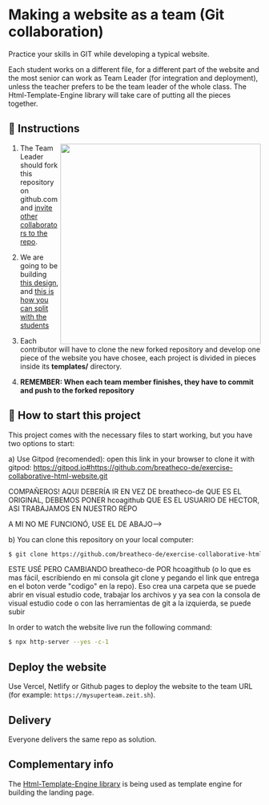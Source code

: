 # Making a website as a team (Git collaboration)

Practice your skills in GIT while developing a typical website.

Each student works on a different file, for a different part of the website and the most senior can work as Team Leader (for integration and deployment), unless the teacher prefers to be the team leader of the whole class. The Html-Template-Engine library will take care of putting all the pieces together.

## 📝 Instructions

<img align="right" height="400" src="https://github.com/breatheco-de/exercise-collaborative-html-website/blob/master/website1/designs/guide.jpg?raw=true" />

1. The Team Leader should fork this repository on github.com and [invite other collaborators to the repo](https://github.com/breatheco-de/exercise-git-collabration/blob/master/iOBmU5zYqA.gif).

2. We are going to be building [this design](https://raw.githubusercontent.com/breatheco-de/exercise-collaborative-html-website/master/website1/designs/thumb.jpg), and [this is how you can split with the students](https://github.com/breatheco-de/exercise-collaborative-html-website/blob/master/website1/designs/guide.jpg?raw=true)

3. Each contributor will have to clone the new forked repository and develop one piece of the website you have chosee, each project is divided in pieces inside its **templates/** directory.

4. **REMEMBER: When each team member finishes, they have to commit and push to the forked repository**

## 🌱  How to start this project

This project comes with the necessary files to start working, but you have two options to start:

a) Use Gitpod (recomended): open this link in your browser to clone it with gitpod: https://gitpod.io#https://github.com/breatheco-de/exercise-collaborative-html-website.git

COMPAÑEROS! AQUI DEBERÍA IR EN VEZ DE breatheco-de QUE ES EL ORIGINAL, DEBEMOS PONER hcoagithub QUE ES EL USUARIO DE HECTOR, ASI TRABAJAMOS EN NUESTRO REPO

A MI NO ME FUNCIONÓ, USE EL DE ABAJO-->

b) You can clone this repository on your local computer:

```sh
$ git clone https://github.com/breatheco-de/exercise-collaborative-html-website.git
```
ESTE USÉ PERO CAMBIANDO breatheco-de POR hcoagithub (o lo que es mas fácil, escribiendo en mi consola git clone y pegando el link que entrega en el boton verde "codigo" en la repo). Eso crea una carpeta que se puede abrir en visual estudio code, trabajar los archivos y ya sea con la consola de visual estudio code o con las herramientas de git a la izquierda, se puede subir


In order to watch the website live run the following command:

```bash
$ npx http-server --yes -c-1
```

## Deploy the website

Use Vercel, Netlify or Github pages to deploy the website to the team URL (for example: `https://mysuperteam.zeit.sh`).

## Delivery

Everyone delivers the same repo as solution.

## Complementary info

The [Html-Template-Engine library](https://github.com/alesanchezr/html-template-engine) is being used as template engine for building the landing page.

